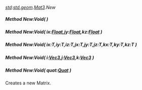 _[std](../../modules/std/std-module.md):[std.geom](../../modules/std/std-geom.md).[Mat3<T>](../../modules/std/std-geom-mat3.md).New_
##### Method New:Void(  )
##### Method New:Void( ix:[Float](../../modules/wonkey/wonkey-types-float.md),jy:[Float](../../modules/wonkey/wonkey-types-float.md),kz:[Float](../../modules/wonkey/wonkey-types-float.md) )
##### Method New:Void( ix:T,iy:T,iz:T,jx:T,jy:T,jz:T,kx:T,ky:T,kz:T )
##### Method New:Void( i:[Vec3](../../modules/std/std-geom-vec3.md)<T>,j:[Vec3](../../modules/std/std-geom-vec3.md)<T>,k:[Vec3](../../modules/std/std-geom-vec3.md)<T> )
##### Method New:Void( quat:[Quat](../../modules/std/std-geom-quat.md)<T> )
Creates a new Matrix.
